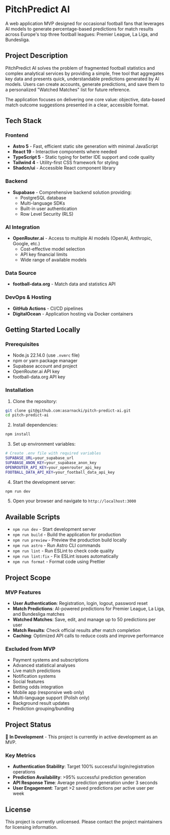 # PitchPredict AI

A web application MVP designed for occasional football fans that leverages AI models to generate percentage-based predictions for match results across Europe's top three football leagues: Premier League, La Liga, and Bundesliga.

## Project Description

PitchPredict AI solves the problem of fragmented football statistics and complex analytical services by providing a simple, free tool that aggregates key data and presents quick, understandable predictions generated by AI models. Users can create accounts, generate predictions, and save them to a personalized "Watched Matches" list for future reference.

The application focuses on delivering one core value: objective, data-based match outcome suggestions presented in a clear, accessible format.

## Tech Stack

### Frontend
- **Astro 5** - Fast, efficient static site generation with minimal JavaScript
- **React 19** - Interactive components where needed
- **TypeScript 5** - Static typing for better IDE support and code quality
- **Tailwind 4** - Utility-first CSS framework for styling
- **Shadcn/ui** - Accessible React component library

### Backend
- **Supabase** - Comprehensive backend solution providing:
  - PostgreSQL database
  - Multi-language SDKs
  - Built-in user authentication
  - Row Level Security (RLS)

### AI Integration
- **OpenRouter.ai** - Access to multiple AI models (OpenAI, Anthropic, Google, etc.)
  - Cost-effective model selection
  - API key financial limits
  - Wide range of available models

### Data Source
- **football-data.org** - Match data and statistics API

### DevOps & Hosting
- **GitHub Actions** - CI/CD pipelines
- **DigitalOcean** - Application hosting via Docker containers

## Getting Started Locally

### Prerequisites
- Node.js 22.14.0 (use `.nvmrc` file)
- npm or yarn package manager
- Supabase account and project
- OpenRouter.ai API key
- football-data.org API key

### Installation

1. Clone the repository:
```bash
git clone git@github.com:asarnacki/pitch-predict-ai.git
cd pitch-predict-ai
```

2. Install dependencies:
```bash
npm install
```

3. Set up environment variables:
```bash
# Create .env file with required variables
SUPABASE_URL=your_supabase_url
SUPABASE_ANON_KEY=your_supabase_anon_key
OPENROUTER_API_KEY=your_openrouter_api_key
FOOTBALL_DATA_API_KEY=your_football_data_api_key
```

4. Start the development server:
```bash
npm run dev
```

5. Open your browser and navigate to `http://localhost:3000`

## Available Scripts

- `npm run dev` - Start development server
- `npm run build` - Build the application for production
- `npm run preview` - Preview the production build locally
- `npm run astro` - Run Astro CLI commands
- `npm run lint` - Run ESLint to check code quality
- `npm run lint:fix` - Fix ESLint issues automatically
- `npm run format` - Format code using Prettier

## Project Scope

### MVP Features
- **User Authentication**: Registration, login, logout, password reset
- **Match Predictions**: AI-powered predictions for Premier League, La Liga, and Bundesliga matches
- **Watched Matches**: Save, edit, and manage up to 50 predictions per user
- **Match Results**: Check official results after match completion
- **Caching**: Optimized API calls to reduce costs and improve performance

### Excluded from MVP
- Payment systems and subscriptions
- Advanced statistical analyses
- Live match predictions
- Notification systems
- Social features
- Betting odds integration
- Mobile app (responsive web only)
- Multi-language support (Polish only)
- Background result updates
- Prediction grouping/bundling

## Project Status

🚧 **In Development** - This project is currently in active development as an MVP.

### Key Metrics
- **Authentication Stability**: Target 100% successful login/registration operations
- **Prediction Availability**: >95% successful prediction generation
- **API Response Time**: Average prediction generation under 3 seconds
- **User Engagement**: Target >2 saved predictions per active user per week

## License

This project is currently unlicensed. Please contact the project maintainers for licensing information.